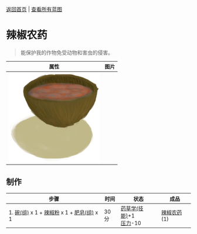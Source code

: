 [返回首页](index.md)   |  [查看所有蓝图](blueprint.md)
# 辣椒农药  
> 能保护我的作物免受动物和害虫的侵害。  
  
  属性  |   图片   
 ----  |  ----:   
   |  ![](Sprite/Pesticide.png)   
  
## 制作  
步骤  |  时间  |  状态  |  成品  
----  |  ----  |  ----  |  ----  
1. [碗(组)](GpTag_Bowl.md) x 1 + [辣椒粉](ChiliPowder.md) x 1 + [肥皂(组)](GpTag_Soap.md) x 1  |  30分  |  [药草学(技能)](Skill_Herbology.md)+1<br>[压力](Stress.md)-10  |  [辣椒农药](LQ_PesticideChilli.md)(1)  
